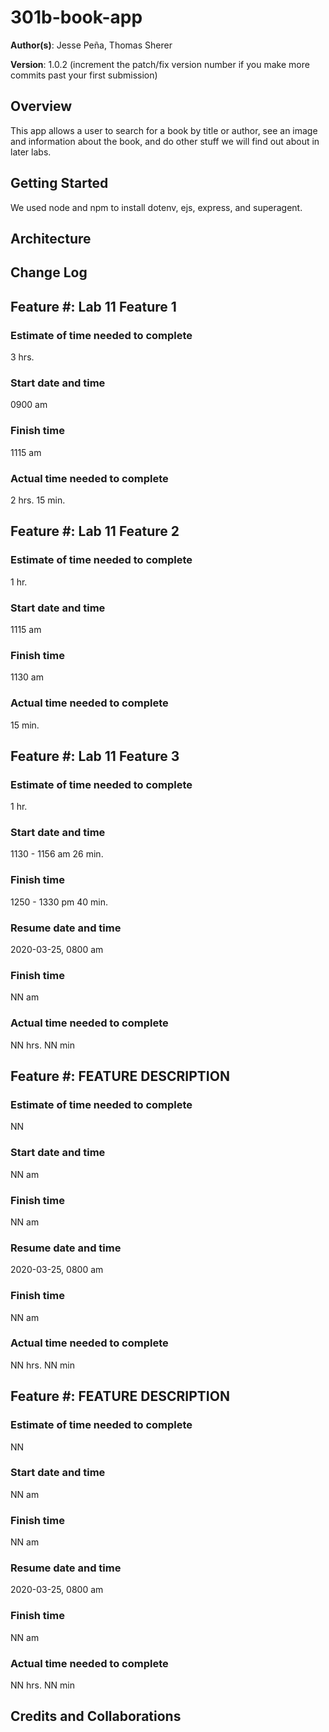 # 301b-book-app

**Author(s)**: Jesse Peña, Thomas Sherer

**Version**: 1.0.2 (increment the patch/fix version number if you make more commits past your first submission)

## Overview
This app allows a user to search for a book by title or author, see an image and information about the book, and do other stuff we will find out about in later labs.

## Getting Started
We used node and npm to install dotenv, ejs, express, and superagent.

## Architecture
<!-- Provide a detailed description of the application design. What technologies (languages, libraries, etc) you're using, and any other relevant design information. -->

## Change Log
<!-- Use this area to document the iterative changes made to your application as each feature is successfully implemented. Use time stamps. Here's an examples:

01-01-2001 4:59pm - Application now has a fully-functional express server, with a GET route for the location resource.
-->

## Feature #: Lab 11 Feature 1
### Estimate of time needed to complete
3 hrs.
### Start date and time
0900 am
### Finish time
1115 am
### Actual time needed to complete
2 hrs. 15 min.


## Feature #: Lab 11 Feature 2
### Estimate of time needed to complete
1 hr.
### Start date and time
1115 am
### Finish time
1130 am
### Actual time needed to complete
15 min.


## Feature #: Lab 11 Feature 3
### Estimate of time needed to complete
1 hr.
### Start date and time
1130 - 1156 am   26 min.
### Finish time
1250 - 1330 pm   40 min.
### Resume date and time
2020-03-25, 0800 am
### Finish time
NN am
### Actual time needed to complete
NN hrs. NN min


## Feature #: FEATURE DESCRIPTION
### Estimate of time needed to complete
NN
### Start date and time
NN am
### Finish time
NN am
### Resume date and time
2020-03-25, 0800 am
### Finish time
NN am
### Actual time needed to complete
NN hrs. NN min


## Feature #: FEATURE DESCRIPTION
### Estimate of time needed to complete
NN
### Start date and time
NN am
### Finish time
NN am
### Resume date and time
2020-03-25, 0800 am
### Finish time
NN am
### Actual time needed to complete
NN hrs. NN min


## Credits and Collaborations
<!-- Give credit (and a link) to other people or resources that helped you build this application. -->
